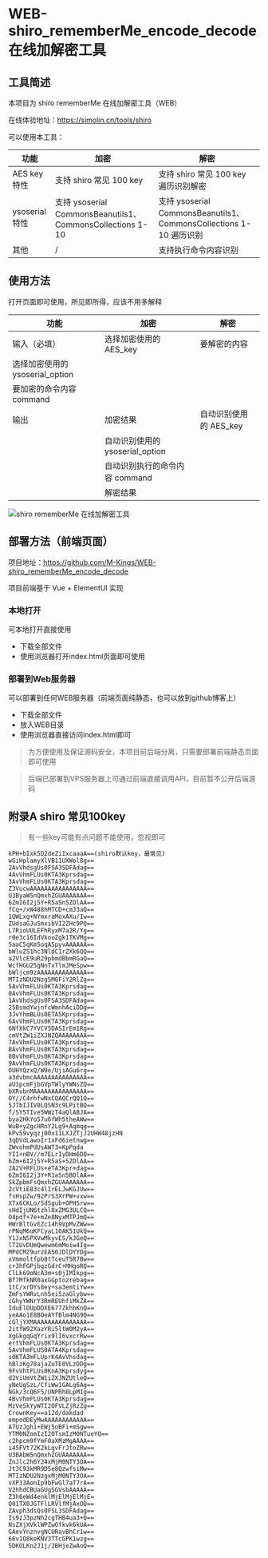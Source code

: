 # WEB-shiro_rememberMe_encode_decode 在线加解密工具

## 工具简述

本项目为 shiro rememberMe 在线加解密工具（WEB）

在线体验地址：https://simolin.cn/tools/shiro

可以使用本工具：

功能|加密|解密
---|---|---
AES key 特性|支持 shiro 常见 100 key|支持 shiro 常见 100 key 遍历识别解密
ysoserial 特性|支持 ysoserial CommonsBeanutils1、CommonsCollections 1-10|支持 ysoserial CommonsBeanutils1、CommonsCollections 1-10 遍历识别
其他|/|支持执行命令内容识别

## 使用方法

打开页面即可使用，所见即所得，应该不用多解释

功能|加密|解密
---|---|---
输入（必填）|选择加密使用的 AES_key|要解密的内容
|选择加密使用的 ysoserial_option|
|要加密的命令内容 command|
输出|加密结果|自动识别使用的 AES_key
||自动识别使用的 ysoserial_option
||自动识别执行的命令内容 command
||解密结果

![shiro rememberMe 在线加解密工具](https://github.com/M-Kings/WEB-shiro_rememberMe_encode_decode/blob/master/webapp-shiro.png)

## 部署方法（前端页面）

项目地址：https://github.com/M-Kings/WEB-shiro_rememberMe_encode_decode

项目前端基于 Vue + ElementUI 实现

### 本地打开

可本地打开直接使用

- 下载全部文件
- 使用浏览器打开index.html页面即可使用

### 部署到Web服务器

可以部署到任何WEB服务器（前端页面纯静态，也可以放到github博客上）

- 下载全部文件
- 放入WEB目录
- 使用浏览器直接访问index.html即可

> 为方便使用及保证源码安全，本项目前后端分离，只需要部署前端静态页面即可使用

> 后端已部署到VPS服务器上可通过前端直接调用API，目前暂不公开后端源码

## 附录A shiro 常见100key

> 有一些key可能有点问题不能使用，忽视即可

```
kPH+bIxk5D2deZiIxcaaaA==(shiro默认key，最常见)
wGiHplamyXlVB11UXWol8g==
2AvVhdsgUs0FSA3SDFAdag==
4AvVhmFLUs0KTA3Kprsdag==
3AvVhmFLUs0KTA3Kprsdag==
Z3VucwAAAAAAAAAAAAAAAA==
U3ByaW5nQmxhZGUAAAAAAA==
6ZmI6I2j5Y+R5aSn5ZOlAA==
fCq+/xW488hMTCD+cmJ3aQ==
1QWLxg+NYmxraMoxAXu/Iw==
ZUdsaGJuSmxibVI2ZHc9PQ==
L7RioUULEFhRyxM7a2R/Yg==
r0e3c16IdVkouZgk1TKVMg==
5aaC5qKm5oqA5pyvAAAAAA==
bWluZS1hc3NldC1rZXk6QQ==
a2VlcE9uR29pbmdBbmRGaQ==
WcfHGU25gNnTxTlmJMeSpw==
bWljcm9zAAAAAAAAAAAAAA==
MTIzNDU2Nzg5MGFiY2RlZg==
5AvVhmFLUs0KTA3Kprsdag==
0AvVhmFLUs0KTA3Kprsdag==
1AvVhdsgUs0FSA3SDFAdag==
25BsmdYwjnfcWmnhAciDDg==
3JvYhmBLUs0ETA5Kprsdag==
6AvVhmFLUs0KTA3Kprsdag==
6NfXkC7YVCV5DASIrEm1Rg==
cmVtZW1iZXJNZQAAAAAAAA==
7AvVhmFLUs0KTA3Kprsdag==
8AvVhmFLUs0KTA3Kprsdag==
8BvVhmFLUs0KTA3Kprsdag==
9AvVhmFLUs0KTA3Kprsdag==
OUHYQzxQ/W9e/UjiAGu6rg==
a3dvbmcAAAAAAAAAAAAAAA==
aU1pcmFjbGVpTWlyYWNsZQ==
bXRvbnMAAAAAAAAAAAAAAA==
OY//C4rhfwNxCQAQCrQQ1Q==
5J7bIJIV0LQSN3c9LPitBQ==
f/SY5TIve5WWzT4aQlABJA==
bya2HkYo57u6fWh5theAWw==
WuB+y2gcHRnY2Lg9+Aqmqg==
kPv59vyqzj00x11LXJZTjJ2UHW48jzHN
3qDVdLawoIr1xFd6ietnwg==
ZWvohmPdUsAWT3=KpPqda
YI1+nBV//m7ELrIyDHm6DQ==
6Zm+6I2j5Y+R5aS+5ZOlAA==
2A2V+RFLUs+eTA3Kpr+dag==
6ZmI6I2j3Y+R1aSn5BOlAA==
SkZpbmFsQmxhZGUAAAAAAA==
2cVtiE83c4lIrELJwKGJUw==
fsHspZw/92PrS3XrPW+vxw==
XTx6CKLo/SdSgub+OPHSrw==
sHdIjUN6tzhl8xZMG3ULCQ==
O4pdf+7e+mZe8NyxMTPJmQ==
HWrBltGvEZc14h9VpMvZWw==
rPNqM6uKFCyaL10AK51UkQ==
Y1JxNSPXVwMkyvES/kJGeQ==
lT2UvDUmQwewm6mMoiw4Ig==
MPdCMZ9urzEA50JDlDYYDg==
xVmmoltfpb8tTceuT5R7Bw==
c+3hFGPjbgzGdrC+MHgoRQ==
ClLk69oNcA3m+s0jIMIkpg==
Bf7MfkNR0axGGptozrebag==
1tC/xrDYs8ey+sa3emtiYw==
ZmFsYWRvLnh5ei5zaGlybw==
cGhyYWNrY3RmREUhfiMkZA==
IduElDUpDDXE677ZkhhKnQ==
yeAAo1E8BOeAYfBlm4NG9Q==
cGljYXMAAAAAAAAAAAAAAA==
2itfW92XazYRi5ltW0M2yA==
XgGkgqGqYrix9lI6vxcrRw==
ertVhmFLUs0KTA3Kprsdag==
5AvVhmFLUS0ATA4Kprsdag==
s0KTA3mFLUprK4AvVhsdag==
hBlzKg78ajaZuTE0VLzDDg==
9FvVhtFLUs0KnA3Kprsdyg==
d2ViUmVtZW1iZXJNZUtleQ==
yNeUgSzL/CfiWw1GALg6Ag==
NGk/3cQ6F5/UNPRh8LpMIg==
4BvVhmFLUs0KTA3Kprsdag==
MzVeSkYyWTI2OFVLZjRzZg==
CrownKey==a12d/dakdad
empodDEyMwAAAAAAAAAAAA==
A7UzJgh1+EWj5oBFi+mSgw==
YTM0NZomIzI2OTsmIzM0NTueYQ==
c2hpcm9fYmF0aXMzMgAAAA==
i45FVt72K2kLgvFrJtoZRw==
U3BAbW5nQmxhZGUAAAAAAA==
ZnJlc2h6Y24xMjM0NTY3OA==
Jt3C93kMR9D5e8QzwfsiMw==
MTIzNDU2NzgxMjM0NTY3OA==
vXP33AonIp9bFwGl7aT7rA==
V2hhdCBUaGUgSGVsbAAAAA==
Z3h6eWd4enklMjElMjElMjE=
Q01TX0JGTFlLRVlfMjAxOQ==
ZAvph3dsQs0FSL3SDFAdag==
Is9zJ3pzNh2cgTHB4ua3+Q==
NsZXjXVklWPZwOfkvk6kUA==
GAevYnznvgNCURavBhCr1w==
66v1O8keKNV3TTcGPK1wzg==
SDKOLKn2J1j/2BHjeZwAoQ==
```